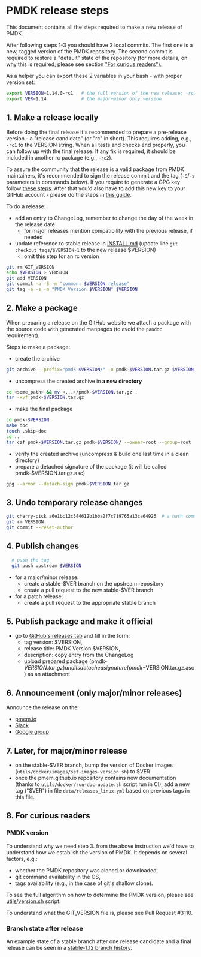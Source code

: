 # PMDK release steps

This document contains all the steps required to make a new release of PMDK.

After following steps 1-3 you should have 2 local commits. The first one is a new, tagged version
of the PMDK repository. The second commit is required to restore a "default" state of the repository
(for more details, on why this is required, please see section ["For curious readers"](#8-for-curious-readers)).

As a helper you can export these 2 variables in your bash - with proper version set:

```bash
export VERSION=1.14.0-rc1   # the full version of the new release; -rc1 included just as an example
export VER=1.14             # the major+minor only version
```

## 1. Make a release locally

Before doing the final release it's recommended to prepare a pre-release version - a "release candidate"
(or "rc" in short). This requires adding, e.g., `-rc1` to the VERSION string. When all tests and checks
end properly, you can follow up with the final release. If any fix is required, it should be included in
another rc package (e.g., `-rc2`).

To assure the community that the release is a valid package from PMDK maintainers, it's recommended to sign the release
commit and the tag (`-S`/`-s` parameters in commands below). If you require to generate a GPG key follow
[these steps](https://docs.github.com/en/authentication/managing-commit-signature-verification/generating-a-new-gpg-key).
After that you'd also have to add this new key to your GitHub account - please do the steps in
[this guide](https://docs.github.com/en/authentication/managing-commit-signature-verification/telling-git-about-your-signing-key).

To do a release:
- add an entry to ChangeLog, remember to change the day of the week in the release date
  - for major releases mention compatibility with the previous release, if needed
- update reference to stable release in [INSTALL.md](INSTALL.md) (update line `git checkout tags/$VERSION-1` to the new release $VERSION)
  - omit this step for an rc version

```bash
git rm GIT_VERSION
echo $VERSION > VERSION
git add VERSION
git commit -a -S -m "common: $VERSION release"
git tag -a -s -m "PMDK Version $VERSION" $VERSION
```

## 2. Make a package

When preparing a release on the GitHub website we attach a package with the source code
with generated manpages (to avoid the `pandoc` requirement).

Steps to make a package:
- create the archive

```bash
git archive --prefix="pmdk-$VERSION/" -o pmdk-$VERSION.tar.gz $VERSION
```

- uncompress the created archive in **a new directory**

```bash
cd <some_path> && mv <...>/pmdk-$VERSION.tar.gz .
tar -xvf pmdk-$VERSION.tar.gz
```

- make the final package

```bash
cd pmdk-$VERSION
make doc
touch .skip-doc
cd ..
tar czf pmdk-$VERSION.tar.gz pmdk-$VERSION/ --owner=root --group=root
```

- verify the created archive (uncompress & build one last time in a clean directory)
- prepare a detached signature of the package (it will be called pmdk-$VERSION.tar.gz.asc)

```bash
gpg --armor --detach-sign pmdk-$VERSION.tar.gz
```

## 3. Undo temporary release changes

```bash
git cherry-pick a6e1bc12c544612b1bba2f7c719765a13ca64926  # a hash commit containing generic undo, called "common: git versions"
git rm VERSION
git commit --reset-author
```

## 4. Publish changes

  ```bash
    # push the tag
    git push upstream $VERSION
  ```

- for a major/minor release:
  - create a stable-$VER branch on the upstream repository
  - create a pull request to the new stable-$VER branch
- for a patch release:
  - create a pull request to the appropriate stable branch

## 5. Publish package and make it official

- go to [GitHub's releases tab](https://github.com/pmem/pmdk/releases/new) and fill in the form:
  - tag version: $VERSION,
  - release title: PMDK Version $VERSION,
  - description: copy entry from the ChangeLog
  - upload prepared package (pmdk-$VERSION.tar.gz) and its detached signature (pmdk-$VERSION.tar.gz.asc) as an attachment

## 6. Announcement (only major/minor releases)

Announce the release on the:
- [pmem.io](https://pmem.io/announcements/)
- [Slack](pmem-io.slack.com)
- [Google group](https://groups.google.com/g/pmem )

## 7. Later, for major/minor release

- on the stable-$VER branch, bump the version of Docker images (`utils/docker/images/set-images-version.sh`) to $VER
- once the pmem.github.io repository contains new documentation (thanks to `utils/docker/run-doc-update.sh` script run in CI),
  add a new tag ("$VER") in file `data/releases_linux.yml` based on previous tags in this file.

## 8. For curious readers

### PMDK version
To understand why we need step 3. from the above instruction we'd have to understand how we establish
the version of PMDK. It depends on several factors, e.g.:
 - whether the PMDK repository was cloned or downloaded,
 - git command availability in the OS,
 - tags availability (e.g., in the case of git's shallow clone).

To see the full algorithm on how to determine the PMDK version, please see [utils/version.sh](../utils/version.sh) script.

To understand what the GIT_VERSION file is, please see Pull Request #3110.

### Branch state after release
An example state of a stable branch after one release candidate and a final release can be seen
in a [stable-1.12 branch history](https://github.com/pmem/pmdk/commits/stable-1.12).
